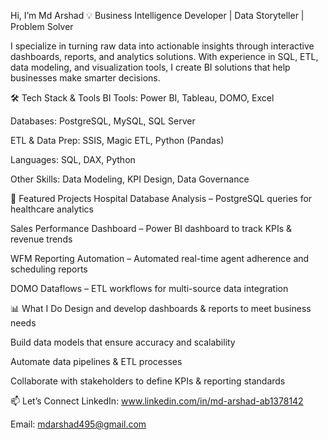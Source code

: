 Hi, I’m Md Arshad
💡 Business Intelligence Developer | Data Storyteller | Problem Solver

I specialize in turning raw data into actionable insights through interactive dashboards, reports, and analytics solutions. With experience in SQL, ETL, data modeling, and visualization tools, I create BI solutions that help businesses make smarter decisions.

🛠️ Tech Stack & Tools
BI Tools: Power BI, Tableau, DOMO, Excel

Databases: PostgreSQL, MySQL, SQL Server

ETL & Data Prep: SSIS, Magic ETL, Python (Pandas)

Languages: SQL, DAX, Python

Other Skills: Data Modeling, KPI Design, Data Governance

📂 Featured Projects
Hospital Database Analysis – PostgreSQL queries for healthcare analytics

Sales Performance Dashboard – Power BI dashboard to track KPIs & revenue trends

WFM Reporting Automation – Automated real-time agent adherence and scheduling reports

DOMO Dataflows – ETL workflows for multi-source data integration

📊 What I Do
Design and develop dashboards & reports to meet business needs

Build data models that ensure accuracy and scalability

Automate data pipelines & ETL processes

Collaborate with stakeholders to define KPIs & reporting standards

📫 Let’s Connect
LinkedIn: www.linkedin.com/in/md-arshad-ab1378142

Email: mdarshad495@gmail.com



